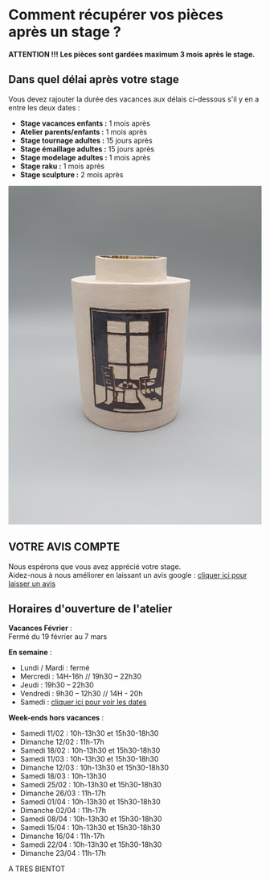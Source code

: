 # Comment récupérer vos pièces après un stage ?
**ATTENTION !!! Les pièces sont gardées maximum 3 mois après le stage.**  
  

## Dans quel délai après votre stage  

Vous devez rajouter la durée des vacances aux délais ci-dessous s'il y en a entre les deux dates :  
- **Stage vacances enfants :** 1 mois après 
- **Atelier parents/enfants :** 1 mois après 
- **Stage tournage adultes :** 15 jours après 
- **Stage émaillage adultes :** 15 jours après 
- **Stage modelage adultes :** 1 mois après 
- **Stage raku :** 1 mois après 
- **Stage sculpture :**  2 mois après 


<img src="/images/vase-poterie-modelage_atelier-fans-de-terre.jpeg" class="image-stage">  
  
  
## VOTRE AVIS COMPTE
Nous espérons que vous avez apprécié votre stage.  
Aidez-nous à nous améliorer en laissant un avis google : [cliquer ici pour laisser un avis](https://g.page/fansdeterre/review?gm)  
  
## Horaires d'ouverture de l'atelier    

**Vacances Février** :   
Fermé du 19 février au 7 mars   
   
**En semaine** :                 
- Lundi / Mardi : fermé  
- Mercredi : 14H-16h // 19h30 – 22h30  
- Jeudi : 19h30 – 22h30  
- Vendredi : 9h30 – 12h30 // 14H - 20h   
- Samedi : [cliquer ici pour voir les dates](samedi.md)  


**Week-ends hors vacances** :   
- Samedi 11/02 : 10h-13h30 et 15h30-18h30   
- Dimanche 12/02 : 11h-17h  
- Samedi 18/02 : 10h-13h30 et 15h30-18h30   
- Samedi 11/03 : 10h-13h30 et 15h30-18h30  
- Dimanche 12/03 : 10h-13h30 et 15h30-18h30  
- Samedi 18/03 : 10h-13h30  
- Samedi 25/02 : 10h-13h30 et 15h30-18h30  
- Dimanche 26/03 : 11h-17h  
- Samedi 01/04 : 10h-13h30 et 15h30-18h30    
- Dimanche 02/04 : 11h-17h  
- Samedi 08/04 : 10h-13h30 et 15h30-18h30    
- Samedi 15/04 : 10h-13h30 et 15h30-18h30    
- Dimanche 16/04 : 11h-17h  
- Samedi 22/04 : 10h-13h30 et 15h30-18h30    
- Dimanche 23/04 : 11h-17h  

  
A TRES BIENTOT  

